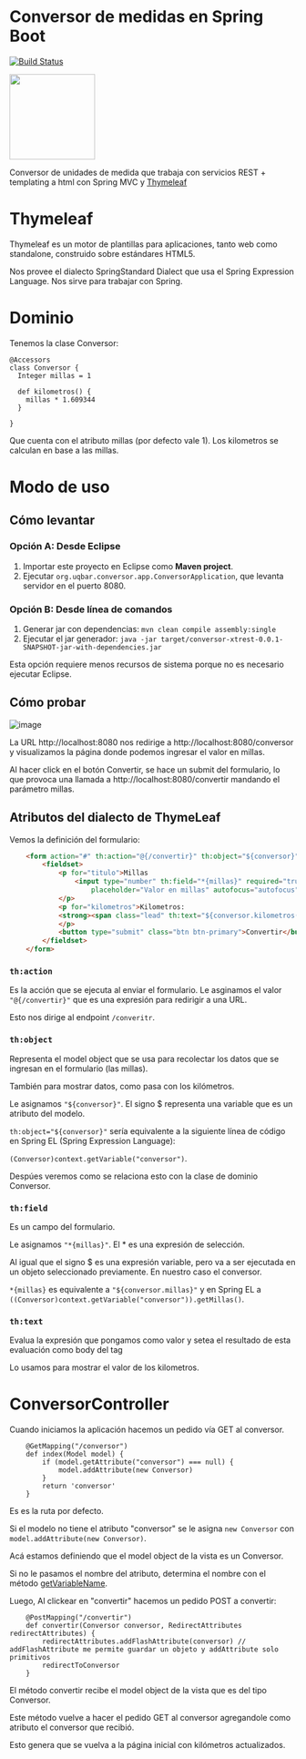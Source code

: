 # Conversor de medidas en Spring Boot

[![Build Status](https://travis-ci.org/uqbar-project/eg-conversor-xtrest.svg?branch=master)](https://travis-ci.org/uqbar-project/eg-conversor-springboot-mvc)

<img src="https://cloud.githubusercontent.com/assets/4549002/17750101/fa2f7334-6496-11e6-864f-6f57e8d7bc67.png" height="150" width="150"/>

 Conversor de unidades de medida que trabaja con servicios REST + templating a html con Spring MVC y [Thymeleaf](https://es.wikipedia.org/wiki/Thymeleaf)
 
# Thymeleaf

Thymeleaf es un motor de plantillas para aplicaciones, tanto web como standalone, construido sobre estándares HTML5. 

Nos provee el dialecto SpringStandard Dialect que usa el Spring Expression Language. Nos sirve para trabajar con Spring.

# Dominio

Tenemos la clase Conversor:

```xtend
@Accessors
class Conversor {
  Integer millas = 1

  def kilometros() {
    millas * 1.609344
  }
  
}
```

Que cuenta con el atributo millas (por defecto vale 1). Los kilometros se calculan en base a las millas.

# Modo de uso

## Cómo levantar

### Opción A: Desde Eclipse

1. Importar este proyecto en Eclipse como **Maven project**.
2. Ejecutar `org.uqbar.conversor.app.ConversorApplication`, que levanta servidor en el puerto 8080.

### Opción B: Desde línea de comandos

1. Generar jar con dependencias: `mvn clean compile assembly:single`
2. Ejecutar el jar generador: `java -jar target/conversor-xtrest-0.0.1-SNAPSHOT-jar-with-dependencies.jar`

Esta opción requiere menos recursos de sistema porque no es necesario ejecutar Eclipse.

## Cómo probar

![image](https://user-images.githubusercontent.com/26492157/88363584-ecaf1480-cd56-11ea-88a5-b898c2ca5d87.png)

La URL http://localhost:8080 nos redirige a http://localhost:8080/conversor y visualizamos la página donde podemos ingresar el valor en millas.

Al hacer click en el botón Convertir, se hace un submit del formulario, lo que provoca una llamada a http://localhost:8080/convertir mandando el parámetro millas. 

## Atributos del dialecto de ThymeLeaf

Vemos la definición del formulario:

```html
    <form action="#" th:action="@{/convertir}" th:object="${conversor}" method="post">
        <fieldset>
            <p for="titulo">Millas
                <input type="number" th:field="*{millas}" required="true" name="millas" class="form-control"
                    placeholder="Valor en millas" autofocus="autofocus" />
            </p>
            <p for="kilometros">Kilometros: 
            <strong><span class="lead" th:text="${conversor.kilometros()}"></span></strong>
            </p>
            <button type="submit" class="btn btn-primary">Convertir</button>
        </fieldset>
    </form>
```


### `th:action`

Es la acción que se ejecuta al enviar el formulario. Le asginamos el valor `"@{/convertir}"` que es una expresión para redirigir a una URL. 

Esto nos dirige al endpoint `/converitr`.

### `th:object`

Representa el model object que se usa para recolectar los datos que se ingresan en el formulario (las millas).

También para mostrar datos, como pasa con los kilómetros. 

Le asignamos `"${conversor}"`. El signo $ representa una variable que es un atributo del modelo.

`th:object="${conversor}"` sería equivalente a la siguiente línea de código en Spring EL (Spring Expression Language): 

`(Conversor)context.getVariable("conversor")`.

Despúes veremos como se relaciona esto con la clase de dominio Conversor.

### `th:field`

Es un campo del formulario.

Le asignamos `"*{millas}"`. El * es una expresión de selección. 

Al igual que el signo $ es una expresión variable, pero va a ser ejecutada en un objeto seleccionado previamente. En nuestro caso el conversor.

`*{millas}` es equivalente a `"${conversor.millas}"` y en Spring EL a `((Conversor)context.getVariable("conversor")).getMillas()`.

### `th:text`

Evalua la expresión que pongamos como valor y setea el resultado de esta evaluación como body del tag 

Lo usamos para mostrar el valor de los kilometros.

# ConversorController

Cuando iniciamos la aplicación hacemos un pedido vía GET al conversor.

```xtend
	@GetMapping("/conversor")
	def index(Model model) {
		if (model.getAttribute("conversor") === null) {
			model.addAttribute(new Conversor)
		}
		return 'conversor'
	}
```
Es es la ruta por defecto.

Si el modelo no tiene el atributo "conversor" se le asigna `new Conversor` con `model.addAttribute(new Conversor)`.

Acá estamos definiendo que el model object de la vista es un Conversor.

Si no le pasamos el nombre del atributo, determina el nombre con el método [getVariableName](https://docs.spring.io/spring-framework/docs/current/javadoc-api/org/springframework/core/Conventions.html#getVariableName-java.lang.Object-).

Luego, Al clickear en "convertir" hacemos un pedido POST a convertir:

```xtend
	@PostMapping("/convertir")
	def convertir(Conversor conversor, RedirectAttributes redirectAttributes) {
		redirectAttributes.addFlashAttribute(conversor) // addFlashAttribute me permite guardar un objeto y addAttribute solo primitivos
		redirectToConversor
	}
```

El método convertir recibe el model object de la vista que es del tipo Conversor. 

Este método vuelve a hacer el pedido GET al conversor agregandole como atributo el conversor que recibió. 

Esto genera que se vuelva a la página inicial con kilómetros actualizados.

